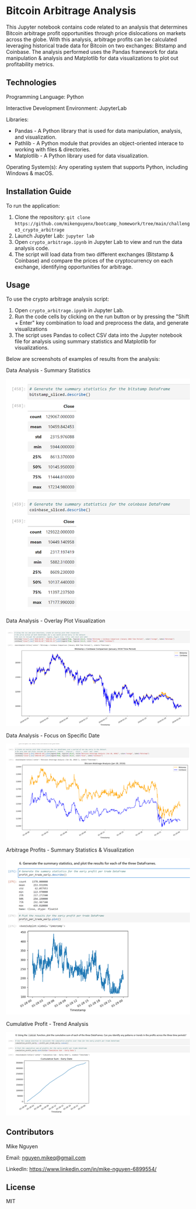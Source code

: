 # Bitcoin Arbitrage Analysis

This Jupyter notebook contains code related to an analysis that determines Bitcoin arbitrage profit opportunities through price dislocations on markets across the globe.  With this analysis, arbitrage profits can be calculated leveraging historical trade data for Bitcoin on two exchanges: Bitstamp and Coinbase. The analysis performed uses the Pandas framework for data manipulation & analysis and Matplotlib for data visualizations to plot out profitability metrics.

## Technologies

Programming Language: Python

Interactive Development Environment: JupyterLab


Libraries: 
- Pandas - A Python library that is used for data manipulation, analysis, and visualization. 
- Pathlib - A Python module that provides an object-oriented interace to working with files & directories.
- Matplotlib - A Python library used for data visualization. 

Operating System(s):  Any operating system that supports Python, including Windows & macOS.

## Installation Guide

To run the application:

1. Clone the repository: `git clone https://github.com/mikenguyenx/bootcamp_homework/tree/main/challenge3_crypto_arbitrage`
2. Launch Jupyter Lab: `jupyter lab`
3. Open `crypto_arbitrage.ipynb` in Jupyter Lab to view and run the data analysis code.
4. The script will load data from two different exchanges (Bitstamp & Coinbase) and compare the prices of the cryptocurrency on each exchange, identifying opportunities for arbitrage.


## Usage

To use the crypto arbitrage analysis script:

1. Open `crypto_arbitrage.ipynb` in Jupyter Lab.
2. Run the code cells by clicking on the run button or by pressing the "Shift + Enter" key combination to load and preprocess the data, and generate visualizations
3. The script uses Pandas to collect CSV data into the Jupyter notebook file for analysis using summary statistics and Matplotlib for visualizations.

Below are screenshots of examples of results from the analysis:

Data Analysis - Summary Statistics

![summary_statistics](challenge3_crypto_arbitrage/summary_statistics.png)

Data Analysis - Overlay Plot Visualization

![overlay_plot](https://github.com/mikenguyenx/bootcamp_homework/blob/main/challenge3_crypto_arbitrage/overlay_plot_visualization.png)

Data Analysis - Focus on Specific Date

![day_arbitrage](https://github.com/mikenguyenx/bootcamp_homework/blob/main/challenge3_crypto_arbitrage/day_arbitrage_analysis.png)

Arbitrage Profits - Summary Statistics & Visualization

![profit_per_trade](https://github.com/mikenguyenx/bootcamp_homework/blob/main/challenge3_crypto_arbitrage/profit_per_trade_visualization.png)

Cumulative Profit - Trend Analysis

![cumsum](https://github.com/mikenguyenx/bootcamp_homework/blob/main/challenge3_crypto_arbitrage/cumsum.png)


## Contributors

Mike Nguyen

Email: nguyen.mikeq@gmail.com

LinkedIn: https://www.linkedin.com/in/mike-nguyen-6899554/

## License

MIT